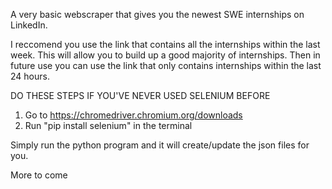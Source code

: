 A very basic webscraper that gives you the newest SWE internships on LinkedIn.

I reccomend you use the link that contains all the internships within the last week. This will allow you to build up a good majority of internships. Then in future use you can use the link that only contains internships within the last 24 hours.

DO THESE STEPS IF YOU'VE NEVER USED SELENIUM BEFORE
1. Go to https://chromedriver.chromium.org/downloads 
2. Run "pip install selenium" in the terminal

Simply run the python program and it will create/update the json files for you.

More to come
